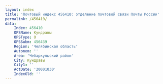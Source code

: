 ```yaml
---
layout: index
title: 'Почтовый индекс 456410: отделение почтовой связи Почты России'
permalink: /456410/
data:
    Index: 456410
    OPSName: Кундравы
    OPSType: О
    OPSSubm: 456439
    Region: 'Челябинская область'
    Autonom: ''
    Area: 'Чебаркульский район'
    City: Кундравы
    City1: ''
    ActDate: '20001030'
    IndexOld: ''
---
```

